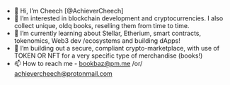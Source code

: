 - 👋 Hi, I’m Cheech [@AchieverCheech]
- 👀 I’m interested in blockchain development and cryptocurrencies. I also collect unique, oldq books, reselling them from time to time.
- 🌱 I’m currently learning about Stellar, Etherium, smart contracts, tokenomics, Web3 dev /ecosystems and building dApps!
- 💞️ I’m building out a secure, compliant crypto-marketplace, with use of TOKEN OR NFT for a very specific type of merchandise (books!)
- 📫 How to reach me - bookbaz@pm.me /or/ achievercheech@protonmail.com

<!---
AchieverCheech/AchieverCheech is a ✨ special ✨ repository because its `README.md` (this file) appears on your GitHub profile.
You can click the Preview link to take a look at your changes.
--->
